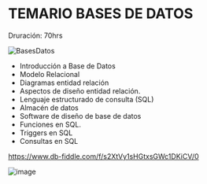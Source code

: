 # TEMARIO BASES DE DATOS
Druración: 70hrs

<img src="../images/bases.png" alt="BasesDatos">

* Introducción a Base de Datos
* Modelo Relacional
* Diagramas entidad relación
* Aspectos de diseño entidad relación.
* Lenguaje estructurado de consulta (SQL)
* Almacén de datos
* Software de diseño de base de datos
* Funciones en SQL.
* Triggers en SQL
* Consultas en SQL


https://www.db-fiddle.com/f/s2XtVy1sHGtxsGWc1DKiCV/0

![image](https://user-images.githubusercontent.com/91554777/170420761-fea600e7-c12b-48f7-ab5c-40da42c1e56f.png)
